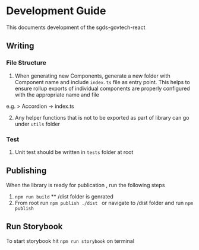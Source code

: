 # Development Guide

This documents development of the sgds-govtech-react 

## Writing 
### File Structure

1) When generating new Components, generate a new folder with Component name and include `index.ts` file as entry point.
This helps to ensure rollup exports of individual components are properly configured with the appropriate name and file

e.g. > Accordion 
        -> index.ts

2) Any helper functions that is not to be exported as part of library can go under `utils` folder

### Test

1) Unit test should be written in `tests` folder at root 

## Publishing 

When the library is ready for publication , run the following steps 

1) ```npm run build```
    ** /dist folder is genrated
2) From root run ```npm publish ./dist ``` 
or 
navigate to /dist folder and run ```npm publish```

## Run Storybook 

To start storybook hit `npm run storybook` on terminal